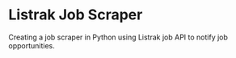 # Listrak Job Scraper

Creating a job scraper in Python using Listrak job API to notify job opportunities.
